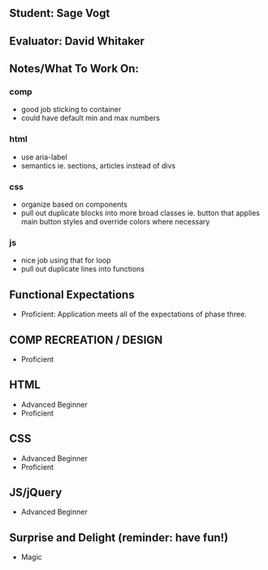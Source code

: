 ## Student: Sage Vogt
## Evaluator: David Whitaker
## Notes/What To Work On:

### comp

- good job sticking to container
- could have default min and max numbers

### html

- use aria-label
- semantics ie. sections, articles instead of divs

### css

- organize based on components
- pull out duplicate blocks into more broad classes ie. button that applies main button styles and override colors where necessary

### js

- nice job using that for loop
- pull out duplicate lines into functions

## Functional Expectations

* Proficient: Application meets all of the expectations of phase three.  

## COMP RECREATION / DESIGN

* Proficient  

## HTML

* Advanced Beginner  
* Proficient  

## CSS

* Advanced Beginner  
* Proficient  

## JS/jQuery

* Advanced Beginner  

## Surprise and Delight (reminder: have fun!)

* Magic